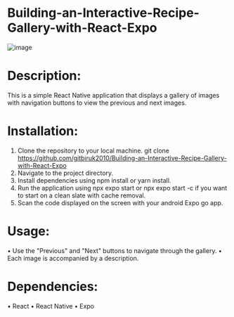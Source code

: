 # Building-an-Interactive-Recipe-Gallery-with-React-Expo
![image](https://github.com/gitbiruk2010/Building-an-Interactive-Recipe-Gallery-with-React-Expo/assets/103274295/ef1ba306-a199-4067-8a3b-08fecbfb3b32)

# Description:
This is a simple React Native application that displays a gallery of images with navigation buttons to view the previous and next images.
# Installation:
1.	Clone the repository to your local machine. git clone https://github.com/gitbiruk2010/Building-an-Interactive-Recipe-Gallery-with-React-Expo
2.	Navigate to the project directory.
3.	Install dependencies using npm install or yarn install.
4.	Run the application using npx expo start or npx expo start -c if you want to start on a clean slate with cache removal.
5.	Scan the code displayed on the screen with your android Expo go app.
# Usage:
•	Use the "Previous" and "Next" buttons to navigate through the gallery.
•	Each image is accompanied by a description.
# Dependencies:
•	React
•	React Native
•	Expo
